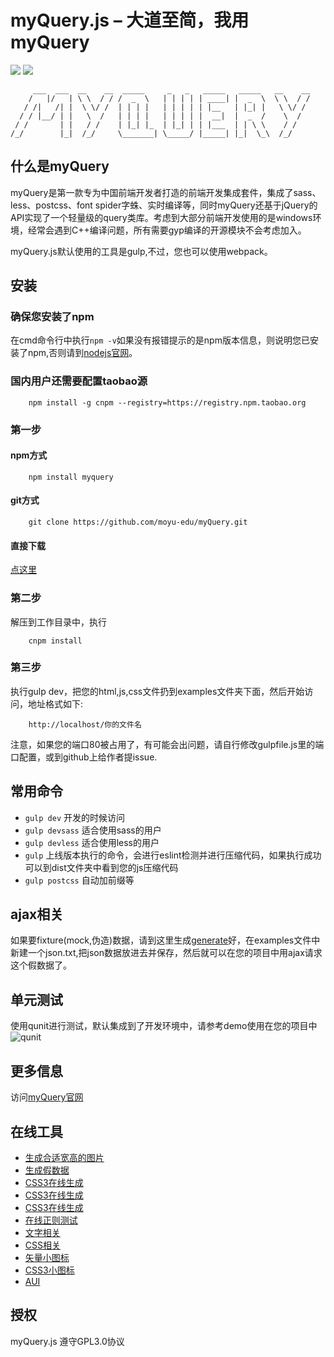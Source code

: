 # myQuery.js – 大道至简，我用myQuery

[![](https://img.shields.io/badge/myQuery-up--to--date-green.svg)](https://github.com/moyu-edu/myQuery/issues) [![](https://img.shields.io/badge/license-GPL3.0-green.svg)](https://github.com/moyu-edu/myQuery/blob/master/LICENSE)
```
     ___  ___  __    __  _____     _   _   _____   _____   __    __ 
    /   |/   | \ \  / / /  _  \   | | | | | ____| |  _  \  \ \  / / 
   / /|   /| |  \ \/ /  | | | |   | | | | | |__   | |_| |   \ \/ /  
  / / |__/ | |   \  /   | | | |   | | | | |  __|  |  _  /    \  /   
 / /       | |   / /    | |_| |_  | |_| | | |___  | | \ \    / /    
/_/        |_|  /_/     \_______| \_____/ |_____| |_|  \_\  /_/     

```

## 什么是myQuery

myQuery是第一款专为中国前端开发者打造的前端开发集成套件，集成了sass、less、postcss、font spider字蛛、实时编译等，同时myQuery还基于jQuery的API实现了一个轻量级的query类库。考虑到大部分前端开发使用的是windows环境，经常会遇到C++编译问题，所有需要gyp编译的开源模块不会考虑加入。

myQuery.js默认使用的工具是gulp,不过，您也可以使用webpack。

## 安装

### 确保您安装了npm

在cmd命令行中执行`npm -v`如果没有报错提示的是npm版本信息，则说明您已安装了npm,否则请到[nodejs官网](http://nodejs.org)。

### 国内用户还需要配置taobao源

```
    npm install -g cnpm --registry=https://registry.npm.taobao.org
```

### 第一步

#### npm方式

```
    npm install myquery  
```

#### git方式

```
    git clone https://github.com/moyu-edu/myQuery.git
```

#### 直接下载

[点这里](https://github.com/moyu-edu/myQuery/zipball/master)

### 第二步

解压到工作目录中，执行
```
    cnpm install
```

### 第三步
执行gulp dev，把您的html,js,css文件扔到examples文件夹下面，然后开始访问，地址格式如下:
```
    http://localhost/你的文件名
```

注意，如果您的端口80被占用了，有可能会出问题，请自行修改gulpfile.js里的端口配置，或到github上给作者提issue.

## 常用命令
- `gulp dev` 开发的时候访问
- `gulp devsass` 适合使用sass的用户
- `gulp devless` 适合使用less的用户
- `gulp` 上线版本执行的命令，会进行eslint检测并进行压缩代码，如果执行成功可以到dist文件夹中看到您的js压缩代码
- `gulp postcss` 自动加前缀等


## ajax相关
如果要fixture(mock,伪造)数据，请到这里生成[generate](generate.com)好，在examples文件中新建一个json.txt,把json数据放进去并保存，然后就可以在您的项目中用ajax请求这个假数据了。

## 单元测试
使用qunit进行测试，默认集成到了开发环境中，请参考demo使用在您的项目中
![qunit](http://7xp6ta.com1.z0.glb.clouddn.com/qunit.png)

## 更多信息

访问[myQuery官网](http://moyu-edu.github.io/myQuery/) 

## 在线工具

- [生成合适宽高的图片](http://rndimg.com/)
- [生成假数据](http://generatedata.com)
- [CSS3在线生成](http://www.zi-han.net/css3/)
- [CSS3在线生成](http://www.css3maker.com/)
- [CSS3在线生成](http://www.css88.com/tool/css3Preview/)
- [在线正则测试](http://tool.oschina.net/regex)
- [文字相关](http://tools.sharejs.com/csstype.html)
- [CSS相关](http://linxz.github.io/tianyizone/)
- [矢量小图标](http://iconfont.cn/)
- [CSS3小图标](http://www.uiplayground.in/css3-icons/)
- [AUI](http://www.auicss.com/)

## 授权

myQuery.js 遵守GPL3.0协议


